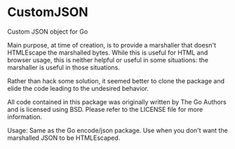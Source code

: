 CustomJSON
==========

Custom JSON object for Go

Main purpose, at time of creation, is to provide a marshaller that doesn't HTMLEscape the marshalled bytes. While this is useful for HTML and browser usage, this is neither helpful or useful in some situations: the marshaller is useful in those situations.

Rather than hack some solution, it seemed better to clone the package and elide the code leading to the undesired behavior.

All code contained in this package was originally written by The Go Authors and is licensed using BSD. Please refer to the LICENSE file for more information.

Usage: Same as the Go encode/json package. Use when you don't want the marshalled JSON to be HTMLEscaped.
